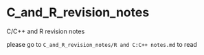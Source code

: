 # C_and_R_revision_notes
C/C++ and R revision notes

please go to `C_and_R_revision_notes/R and C:C++ notes.md` to read

